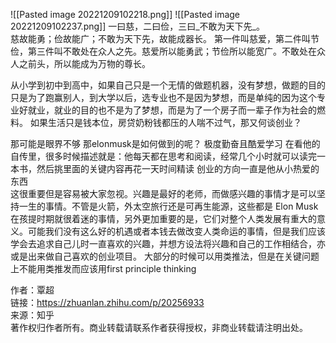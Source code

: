 ![[Pasted image 20221209102218.png]]
![[Pasted image 20221209102237.png]]
一曰慈，二曰俭，三曰_不敢为天下先_。   
慈故能勇；俭故能广；不敢为天下先，故能成器长。
第一件叫慈爱，第二件叫节俭，第三件叫不敢处在众人之先。慈爱所以能勇武；节俭所以能宽广。不敢处在众人之前头，所以能成为万物的尊长。

从小学到初中到高中，如果自己只是一个无情的做题机器，没有梦想，做题的目的只是为了跑赢别人，到大学以后，选专业也不是因为梦想，而是单纯的因为这个专业好就业，就业的目的也不是为了梦想，而是为了一个房子而一辈子作为社会的燃料。
如果生活只是钱本位，房贷奶粉钱都压的人喘不过气，那又何谈创业？

那可能是眼界不够
那elonmusk是如何做到的呢？
极度勤奋且酷爱学习
在看他的自传里，很多时候描述就是：他每天都在思考和阅读，经常几个小时就可以读完一本书，然后挑里面的关键内容再花一天时间精读
创业的方向一直是他从小热爱的东西  
这很重要但是容易被大家忽视。兴趣是最好的老师，而做感兴趣的事情才是可以坚持一生的事情。不管是火箭，外太空旅行还是可再生能源，这些都是 Elon Musk 在孩提时期就很着迷的事情，另外更加重要的是，它们对整个人类发展有重大的意义。可能我们没有这么好的机遇或者本钱去做改变人类命运的事情，但是我们应该学会去追求自己儿时一直喜欢的兴趣，并想方设法将兴趣和自己的工作相结合，亦或是出来做自己喜欢的创业项目。
大部分的时候可以用类推法，但是在关键问题上不能用类推发而应该用first principle thinking


作者：覃超  
链接：https://zhuanlan.zhihu.com/p/20256933  
来源：知乎  
著作权归作者所有。商业转载请联系作者获得授权，非商业转载请注明出处。